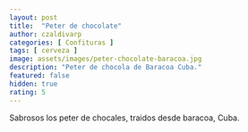```yaml
---
layout: post
title:  "Peter de chocolate"
author: czaldivarp
categories: [ Confituras ]
tags: [ cerveza ]
image: assets/images/peter-chocolate-baracoa.jpg
description: "Peter de chocola de Baracoa Cuba."
featured: false
hidden: true
rating: 5
---
```


Sabrosos los peter de chocales, traidos desde baracoa, Cuba.